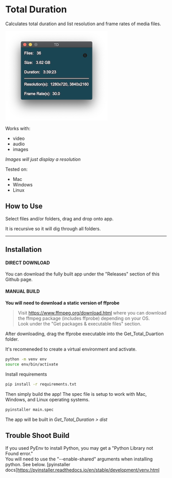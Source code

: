 # Total Duration 
Calculates total duration and list resolution and frame rates of media files. 

![ReadMe image](images/readme_img.png)

Works with: 
- video
- audio
- images

*Images will just display a resolution*

Tested on: 
- Mac
- Windows
- Linux

## How to Use
Select files and/or folders, drag and drop onto app. 

It is recursive so it will dig through all folders.

---
## **Installation**
#### **DIRECT DOWNLOAD**
You can download the fully built app under the "Releases" section of this Github page. 
  

#### **MANUAL BUILD**
**You will need to download a static version of ffprobe**  
> Visit https://www.ffmpeg.org/download.html where you can download the ffmpeg package (includes ffprobe) depending on your OS.  
Look under the "Get packages & executable files" section.  

After downloading, drag the ffprobe executable into the Get_Total_Duartion folder.

It's recomeneded to create a virtual environment and activate.
```bash
python -m venv env
source env/bin/activate
```
Install requirements
```bash
pip install -r requirements.txt
```
Then simply build the app! The spec file is setup to work with Mac, Windows, and Linux operating systems. 
```bash
pyinstaller main.spec
```
The app will be built in *Get_Total_Duration > dist* 

## Trouble Shoot Build
If you used PyEnv to install Python, you may get a "Python Library not Found error."  
You will need to use the "--enable-shared" arguments when installing python. See below.
[pyinstaller docs]https://pyinstaller.readthedocs.io/en/stable/development/venv.html